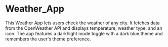 # Weather_App
This Weather App lets users check the weather of any city. It fetches data from the OpenWeather API and displays temperature, weather type, and an icon. The app features a dark/light mode toggle with a dark blue theme and remembers the user's theme preference.
